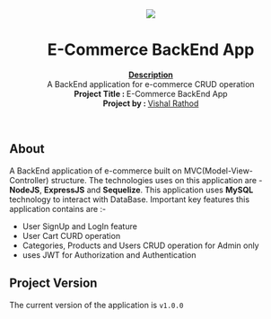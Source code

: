 <div align="center"><img src="https://blogger.googleusercontent.com/img/b/R29vZ2xl/AVvXsEiI1EJKrANyPNYSK2mUTXzWYH2EdyaNxAZOm8ic4zr9pvcdiZnBPsYlPDlya1mt507-WdhX2tK44qjG_eyXSYjXurqKTdaFbPhPwmT4qYzqHDlFG6tMxNlH8_9QBet_anvb2CT9y8bw2pxBVQQJtSEqmBiH5Zky_-Ho7luGbCtwMsW4iqAsjnUaTvV1NQ/s16000/LogoMakr-158Xv7.png"></div>
<h1 align="center">E-Commerce BackEnd App</h1>
<p align="center">
    <strong><u>Description</u></strong>
    <br>A BackEnd application for e-commerce CRUD operation<br>
    <b>Project Title : </b>E-Commerce BackEnd App<br>
    <b>Project by : </b><a href="https://github.com/vishalok">Vishal Rathod</a>
</p>
<br/>
<h2>About</h2>
A BackEnd application of e-commerce built on MVC(Model-View-Controller) structure. The technologies uses on this application are - <b>NodeJS</b>, <b>ExpressJS</b> and <b>Sequelize</b>. This application uses <b>MySQL</b> technology to interact with DataBase. Important key features this application contains are :-

<br>

- User SignUp and LogIn feature
- User Cart CURD operation
- Categories, Products and Users CRUD operation for Admin only
- uses JWT for Authorization and Authentication

<h2>Project Version</h2>

The current version of the application is `v1.0.0`


